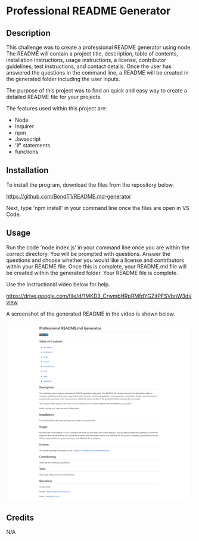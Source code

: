 # Professional README Generator

## Description

This challenge was to create a professional README generator using node. The README will contain a project title, description, table of contents, installation instructions, usage instructions, a license, contributor guidelines, test instructions, and contact details. Once the user has answered the questions in the command line, a README will be created in the generated folder including the user inputs. 

The purpose of this project was to find an quick and easy way to create a detailed README file for your projects. 

The features used within this project are:

- Node
- Inquirer 
- npm
- Javascript
- 'if' statements
- functions

## Installation

To install the program, download the files from the repository below.

https://github.com/BondT1/README.md-generator

Next, type 'npm install' in your command line once the files are open in VS Code.

## Usage

Run the code 'node index.js' in your command line once you are within the correct directory. You will be prompted with questions. Answer the questions and choose whether you would like a license and contributors within your README file. Once this is complete, your README.md file will be created within the generated folder. Your README file is complete. 

Use the instructional video below for help. 

https://drive.google.com/file/d/1MKD3_CrwmbHRpRMfdYGZitPFSVbnW3dj/view

A screenshot of the generated README in the video is shown below.

![screenshot of generated README file](images/README.md-screencapture.png)

## Credits

N/A